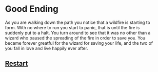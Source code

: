 # Good Ending
As you are walking down the path you notice that a wildfire is starting to form. With no where to run you start to panic, that is until the fire is suddenly put to a halt. You turn around to see that it was no other than a wizard who paused the spreading of the fire in order to save you. You became forever greatful for the wizard for saving your life, and the two of you fall in love and live happily ever after.


## [Restart](../README.md)
